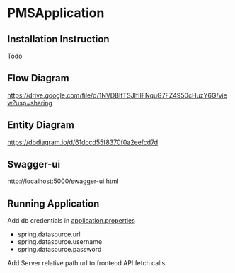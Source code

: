 # PMSApplication

## Installation Instruction
Todo

## Flow Diagram
https://drive.google.com/file/d/1NVDBIfTSJlfIIFNquG7FZ4950cHuzY6G/view?usp=sharing

## Entity Diagram
https://dbdiagram.io/d/61dccd55f8370f0a2eefcd7d

## Swagger-ui
http://localhost:5000/swagger-ui.html

## Running Application
Add db credentials in [application.properties](https://github.com/WilliamZhai/PMSApplication/blob/main/src/main/resources/application.properties)
- spring.datasource.url
- spring.datasource.username
- spring.datasource.password

Add Server relative path url to frontend API fetch calls